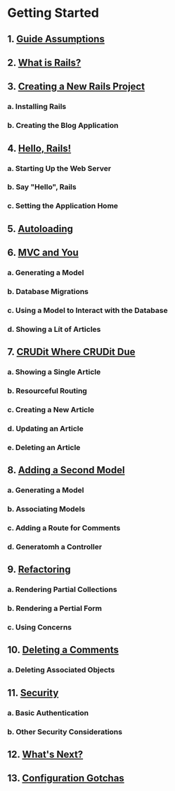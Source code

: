 # Getting Started

## 1. <u>Guide Assumptions</u>

## 2. <u>What is Rails?</u>

## 3. <u>Creating a New Rails Project</u>

### a. Installing Rails

### b. Creating the Blog Application

## 4. <u>Hello, Rails!</u>

### a. Starting Up the Web Server

### b. Say "Hello", Rails

### c. Setting the Application Home

## 5. <u>Autoloading</u>

## 6. <u>MVC and You</u>

### a. Generating a Model

### b. Database Migrations

### c. Using a Model to Interact with the Database

### d. Showing a Lít of Articles

## 7. <u>CRUDit Where CRUDit Due</u>

### a. Showing a Single Article

### b. Resourceful Routing

### c. Creating a New Article

### d. Updating an Article

### e. Deleting an Article

## 8. <u>Adding a Second Model</u>

### a. Generating a Model

### b. Associating Models

### c. Adding a Route for Comments

### d. Generatomh a Controller

## 9. <u>Refactoring</u>

### a. Rendering Partial Collections

### b. Rendering a Pertial Form

### c. Using Concerns

## 10. <u>Deleting a Comments</u>

### a. Deleting Associated Objects

## 11. <u>Security</u>

### a. Basic Authentication

### b. Other Security Considerations

## 12. <u>What's Next?</u>

## 13. <u>Configuration Gotchas</u>
